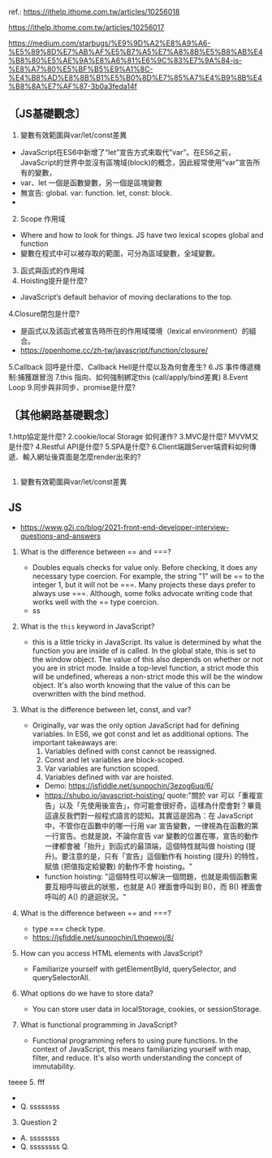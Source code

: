 ref.:
https://ithelp.ithome.com.tw/articles/10256018

https://ithelp.ithome.com.tw/articles/10256017

https://medium.com/starbugs/%E9%9D%A2%E8%A9%A6-%E5%89%8D%E7%AB%AF%E5%B7%A5%E7%A8%8B%E5%B8%AB%E4%B8%80%E5%AE%9A%E8%A6%81%E6%9C%83%E7%9A%84-js-%E8%A7%80%E5%BF%B5%E9%A1%8C-%E4%B8%AD%E8%8B%B1%E5%B0%8D%E7%85%A7%E4%B9%8B%E4%B8%8A%E7%AF%87-3b0a3feda14f

## 〔JS基礎觀念〕
1. 變數有效範圍與var/let/const差異
 - JavaScript在ES6中新增了“let”宣告方式來取代”var”。在ES6之前，JavaScript的世界中並沒有區塊域(block)的概念，因此經常使用”var”宣告所有的變數，
 - var、let 一個是函數變數，另一個是區塊變數
 - 無宣告: global. var: function. let, const: block.
 - 
2. Scope 作用域
 - Where and how to look for things. JS have two lexical scopes global and function
 - 變數在程式中可以被存取的範圍，可分為區域變數，全域變數。


3. 函式與函式的作用域
3. Hoisting提升是什麼?
 - JavaScript’s default behavior of moving declarations to the top.

4.Closure閉包是什麼?
 - 是函式以及該函式被宣告時所在的作用域環境（lexical environment）的組合。
 - https://openhome.cc/zh-tw/javascript/function/closure/




5.Callback 回呼是什麼、Callback Hell是什麼以及為何會產生?
6.JS 事件傳遞機制:捕獲跟冒泡
7.this 指向、如何強制綁定this (call/apply/bind差異)
8.Event Loop
9.同步與非同步、promise是什麼?

## 〔其他網路基礎觀念〕
1.http協定是什麼?
2.cookie/local Storage 如何運作?
3.MVC是什麼? MVVM又是什麼?
4.Restful API是什麼?
5.SPA是什麼?
6.Client端跟Server端資料如何傳遞、輸入網址後頁面是怎麼render出來的?




## 
1. 變數有效範圍與var/let/const差異





## JS
- https://www.g2i.co/blog/2021-front-end-developer-interview-questions-and-answers
1. What is the difference between == and ===?
    - Doubles equals checks for value only. Before checking, it does any necessary type coercion. For example, the string "1" will be == to the integer 1, but it will not be ===. Many projects these days prefer to always use ===. Although, some folks advocate writing code that works well with the == type coercion.
    - ss

1. What is the `this` keyword in JavaScript?
    - this is a little tricky in JavaScript. Its value is determined by what the function you are inside of is called. In the global state, this is set to the window object. The value of this also depends on whether or not you are in strict mode. Inside a top-level function, a strict mode this will be undefined, whereas a non-strict mode this will be the window object. It's also worth knowing that the value of this can be overwritten with the bind method.

1. What is the difference between let, const, and var?
    * Originally, var was the only option JavaScript had for defining variables. In ES6, we got const and let as additional options. The important takeaways are:
      1. Variables defined with const cannot be reassigned.
      2. Const and let variables are block-scoped.
      3. Var variables are function scoped.
      4. Variables defined with var are hoisted.
        - Demo: https://jsfiddle.net/sunpochin/3ezog6uq/6/ 
        - https://shubo.io/javascript-hoisting/ quote:"關於 var 可以「重複宣告」以及「先使用後宣告」，你可能會很好奇，這樣為什麼會對？畢竟這違反我們對一般程式語言的認知。其實這是因為：在 JavaScript 中，不管你在函數中的哪一行用 var 宣告變數，一律視為在函數的第一行宣告。也就是說，不論你宣告 var 變數的位置在哪，宣告的動作一律都會被「抬升」到函式的最頂端，這個特性就叫做 hoisting (提升)。要注意的是，只有「宣告」這個動作有 hoisting (提升) 的特性，賦值 (把值指定給變數) 的動作不會 hoisting。"
      - function hoisting: "這個特性可以解決一個問題，也就是兩個函數需要互相呼叫彼此的狀態，也就是 A() 裡面會呼叫到 B()，而 B() 裡面會呼叫的 A() 的遞迴狀況。"

1. What is the difference between == and ===?
    - type === check type.
    - https://jsfiddle.net/sunpochin/Lthqewoj/8/
1. How can you access HTML elements with JavaScript?
    - Familiarize yourself with getElementById, querySelector, and querySelectorAll.

1. What options do we have to store data?
    - You can store user data in localStorage, cookies, or sessionStorage.
1. What is functional programming in JavaScript?
    - Functional programming refers to using pure functions. In the context of JavaScript, this means familiarizing yourself with map, filter, and reduce. It's also worth understanding the concept of immutability.

 teeee
5. fff

  - 
  - Q. ssssssss
3. Question 2
  - A. ssssssss
  - Q. ssssssss
  Q. 
